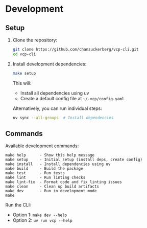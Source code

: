 # Development

## Setup

1. Clone the repository:
   ```bash
   git clone https://github.com/chanzuckerberg/vcp-cli.git
   cd vcp-cli
   ```

2. Install development dependencies:
   ```bash
   make setup
   ```

   This will:
   - Install all dependencies using uv
   - Create a default config file at `~/.vcp/config.yaml`

   Alternatively, you can run individual steps:
   ```bash
   uv sync --all-groups  # Install dependencies
   ```

## Commands

Available development commands:
   ```
  make help      - Show this help message
  make setup     - Initial setup (install deps, create config)
  make install   - Install dependencies using uv
  make build     - Build the package
  make test      - Run tests
  make lint      - Run linting checks
  make lint-fix  - Format code and fix linting issues
  make clean     - Clean up build artifacts
  make dev       - Run in development mode
  make 
   ```

Run the CLI:
* Option 1: `make dev --help`
* Option 2: `uv run vcp --help`


